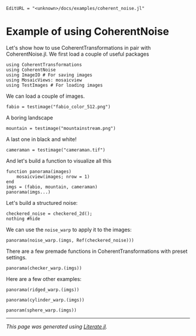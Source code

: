 ```@meta
EditURL = "<unknown>/docs/examples/coherent_noise.jl"
```

# Example of using CoherentNoise
Let's show how to use CoherentTransformations in pair with CoherentNoise.jl.
We first load a couple of useful packages

````@example coherent_noise
using CoherentTransformations
using CoherentNoise
using ImageIO # For saving images
using MosaicViews: mosaicview
using TestImages # For loading images
````

We can load a couple of images.

````@example coherent_noise
fabio = testimage("fabio_color_512.png")
````

A boring landscape

````@example coherent_noise
mountain = testimage("mountainstream.png")
````

A last one in black and white!

````@example coherent_noise
cameraman = testimage("cameraman.tif")
````

And let's build a function to visualize all this

````@example coherent_noise
function panorama(images)
    mosaicview(images; nrow = 1)
end
imgs = (fabio, mountain, cameraman)
panorama(imgs...)
````

Let's build a structured noise:

````@example coherent_noise
checkered_noise = checkered_2d();
nothing #hide
````

We can use the `noise_warp` to apply it to the images:

````@example coherent_noise
panorama(noise_warp.(imgs, Ref(checkered_noise)))
````

There are a few premade functions in CoherentTransformations with preset settings.

````@example coherent_noise
panorama(checker_warp.(imgs))
````

Here are a few other examples:

````@example coherent_noise
panorama(ridged_warp.(imgs))
````

````@example coherent_noise
panorama(cylinder_warp.(imgs))
````

````@example coherent_noise
panoram(sphere_warp.(imgs))
````

---

*This page was generated using [Literate.jl](https://github.com/fredrikekre/Literate.jl).*

